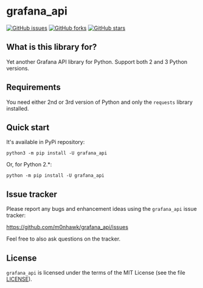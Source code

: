 # grafana_api
[![GitHub issues](https://img.shields.io/github/issues/m0nhawk/grafana_api.svg)](https://github.com/m0nhawk/grafana_api/issues) [![GitHub forks](https://img.shields.io/github/forks/m0nhawk/grafana_api.svg)](https://github.com/m0nhawk/grafana_api/network) [![GitHub stars](https://img.shields.io/github/stars/m0nhawk/grafana_api.svg)](https://github.com/m0nhawk/grafana_api/stargazers)

## What is this library for?

Yet another Grafana API library for Python. Support both 2 and 3 Python versions.

## Requirements

You need either 2nd or 3rd version of Python and only the `requests` library installed.

## Quick start

It's available in PyPi repository:

    python3 -m pip install -U grafana_api

Or, for Python 2.*:

    python -m pip install -U grafana_api

## Issue tracker

Please report any bugs and enhancement ideas using the `grafana_api` issue tracker:

  https://github.com/m0nhawk/grafana_api/issues

Feel free to also ask questions on the tracker.

## License

`grafana_api` is licensed under the terms of the MIT License (see the file
[LICENSE](LICENSE)).
